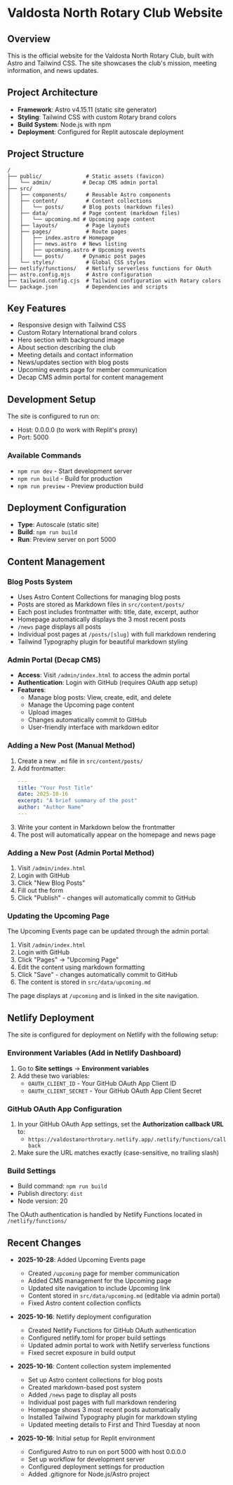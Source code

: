# Valdosta North Rotary Club Website

## Overview
This is the official website for the Valdosta North Rotary Club, built with Astro and Tailwind CSS. The site showcases the club's mission, meeting information, and news updates.

## Project Architecture
- **Framework**: Astro v4.15.11 (static site generator)
- **Styling**: Tailwind CSS with custom Rotary brand colors
- **Build System**: Node.js with npm
- **Deployment**: Configured for Replit autoscale deployment

## Project Structure
```
/
├── public/              # Static assets (favicon)
│   └── admin/          # Decap CMS admin portal
├── src/
│   ├── components/      # Reusable Astro components
│   ├── content/         # Content collections
│   │   └── posts/      # Blog posts (markdown files)
│   ├── data/           # Page content (markdown files)
│   │   └── upcoming.md # Upcoming page content
│   ├── layouts/         # Page layouts
│   ├── pages/           # Route pages
│   │   ├── index.astro # Homepage
│   │   ├── news.astro  # News listing
│   │   ├── upcoming.astro # Upcoming events
│   │   └── posts/      # Dynamic post pages
│   └── styles/          # Global CSS styles
├── netlify/functions/   # Netlify serverless functions for OAuth
├── astro.config.mjs     # Astro configuration
├── tailwind.config.cjs  # Tailwind configuration with Rotary colors
└── package.json         # Dependencies and scripts
```

## Key Features
- Responsive design with Tailwind CSS
- Custom Rotary International brand colors
- Hero section with background image
- About section describing the club
- Meeting details and contact information
- News/updates section with blog posts
- Upcoming events page for member communication
- Decap CMS admin portal for content management

## Development Setup
The site is configured to run on:
- Host: 0.0.0.0 (to work with Replit's proxy)
- Port: 5000

### Available Commands
- `npm run dev` - Start development server
- `npm run build` - Build for production
- `npm run preview` - Preview production build

## Deployment Configuration
- **Type**: Autoscale (static site)
- **Build**: `npm run build`
- **Run**: Preview server on port 5000

## Content Management
### Blog Posts System
- Uses Astro Content Collections for managing blog posts
- Posts are stored as Markdown files in `src/content/posts/`
- Each post includes frontmatter with: title, date, excerpt, author
- Homepage automatically displays the 3 most recent posts
- `/news` page displays all posts
- Individual post pages at `/posts/[slug]` with full markdown rendering
- Tailwind Typography plugin for beautiful markdown styling

### Admin Portal (Decap CMS)
- **Access**: Visit `/admin/index.html` to access the admin portal
- **Authentication**: Login with GitHub (requires OAuth app setup)
- **Features**: 
  - Manage blog posts: View, create, edit, and delete
  - Manage the Upcoming page content
  - Upload images
  - Changes automatically commit to GitHub
  - User-friendly interface with markdown editor

### Adding a New Post (Manual Method)
1. Create a new `.md` file in `src/content/posts/`
2. Add frontmatter:
   ```yaml
   ---
   title: "Your Post Title"
   date: 2025-10-16
   excerpt: "A brief summary of the post"
   author: "Author Name"
   ---
   ```
3. Write your content in Markdown below the frontmatter
4. The post will automatically appear on the homepage and news page

### Adding a New Post (Admin Portal Method)
1. Visit `/admin/index.html`
2. Login with GitHub
3. Click "New Blog Posts"
4. Fill out the form
5. Click "Publish" - changes will automatically commit to GitHub

### Updating the Upcoming Page
The Upcoming Events page can be updated through the admin portal:
1. Visit `/admin/index.html`
2. Login with GitHub
3. Click "Pages" → "Upcoming Page"
4. Edit the content using markdown formatting
5. Click "Save" - changes automatically commit to GitHub
6. The content is stored in `src/data/upcoming.md`

The page displays at `/upcoming` and is linked in the site navigation.

## Netlify Deployment
The site is configured for deployment on Netlify with the following setup:

### Environment Variables (Add in Netlify Dashboard)
1. Go to **Site settings** → **Environment variables**
2. Add these two variables:
   - `OAUTH_CLIENT_ID` - Your GitHub OAuth App Client ID
   - `OAUTH_CLIENT_SECRET` - Your GitHub OAuth App Client Secret

### GitHub OAuth App Configuration
1. In your GitHub OAuth App settings, set the **Authorization callback URL** to:
   - `https://valdostanorthrotary.netlify.app/.netlify/functions/callback`
2. Make sure the URL matches exactly (case-sensitive, no trailing slash)

### Build Settings
- Build command: `npm run build`
- Publish directory: `dist`
- Node version: 20

The OAuth authentication is handled by Netlify Functions located in `/netlify/functions/`

## Recent Changes
- **2025-10-28**: Added Upcoming Events page
  - Created `/upcoming` page for member communication
  - Added CMS management for the Upcoming page
  - Updated site navigation to include Upcoming link
  - Content stored in `src/data/upcoming.md` (editable via admin portal)
  - Fixed Astro content collection conflicts

- **2025-10-16**: Netlify deployment configuration
  - Created Netlify Functions for GitHub OAuth authentication
  - Configured netlify.toml for proper build settings
  - Updated admin portal to work with Netlify serverless functions
  - Fixed secret exposure in build output

- **2025-10-16**: Content collection system implemented
  - Set up Astro content collections for blog posts
  - Created markdown-based post system
  - Added `/news` page to display all posts
  - Individual post pages with full markdown rendering
  - Homepage shows 3 most recent posts automatically
  - Installed Tailwind Typography plugin for markdown styling
  - Updated meeting details to First and Third Tuesday at noon

- **2025-10-16**: Initial setup for Replit environment
  - Configured Astro to run on port 5000 with host 0.0.0.0
  - Set up workflow for development server
  - Configured deployment settings for production
  - Added .gitignore for Node.js/Astro project
